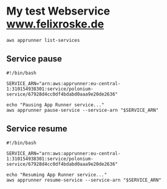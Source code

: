 # My test Webservice www.felixroske.de

```
aws apprunner list-services
```

## Service pause

```
#!/bin/bash

SERVICE_ARN="arn:aws:apprunner:eu-central-1:310154938301:service/polonium-service/67928d4cc0df4bdabd0aaa9e20de2636"

echo "Pausing App Runner service..."
aws apprunner pause-service --service-arn "$SERVICE_ARN"
```

## Service resume

```
#!/bin/bash

SERVICE_ARN="arn:aws:apprunner:eu-central-1:310154938301:service/polonium-service/67928d4cc0df4bdabd0aaa9e20de2636"

echo "Resuming App Runner service..."
aws apprunner resume-service --service-arn "$SERVICE_ARN"
```
